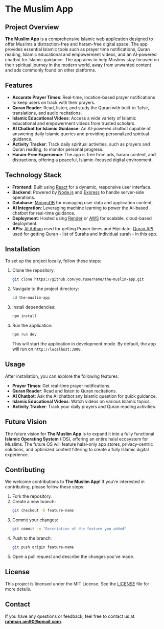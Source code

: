 # The Muslim App

## Project Overview
**The Muslim App** is a comprehensive Islamic web application designed to offer Muslims a distraction-free and haram-free digital space. The app provides essential Islamic tools such as prayer time notifications, Quran reading, Islamic educational and empowerment videos, and an AI-powered chatbot for Islamic guidance. The app aims to help Muslims stay focused on their spiritual journey in the modern world, away from unwanted content and ads commonly found on other platforms.

## Features
- **Accurate Prayer Times**: Real-time, location-based prayer notifications to keep users on track with their prayers.
- **Quran Reader**: Read, listen, and study the Quran with built-in Tafsir, translations, and audio recitations.
- **Islamic Educational Videos**: Access a wide variety of Islamic educational and empowerment videos from trusted scholars.
- **AI Chatbot for Islamic Guidance**: An AI-powered chatbot capable of answering daily Islamic queries and providing personalized spiritual guidance.
- **Activity Tracker**: Track daily spiritual activities, such as prayers and Quran reading, to monitor personal progress.
- **Haram-Free Experience**: The app is free from ads, haram content, and distractions, offering a peaceful, Islamic-focused digital environment.

## Technology Stack
- **Frontend**: Built using [React](https://reactjs.org/) for a dynamic, responsive user interface.
- **Backend**: Powered by [Node.js](https://nodejs.org/) and [Express](https://expressjs.com/) to handle server-side operations.
- **Database**: [MongoDB](https://www.mongodb.com/) for managing user data and application content.
- **AI Integration**: Leveraging machine learning to power the AI-based chatbot for real-time guidance.
- **Deployment**: Hosted using [Render](https://render.com/) or [AWS](https://aws.amazon.com/) for scalable, cloud-based deployment.
- **APIs**: [Al Adhan](https://aladhan.com/) used for getting Prayer times and Hijri date.
[Quran API](https://quranapi.pages.dev/) used for getting Quran - list of Surahs and Individual surah - in this app.

## Installation

To set up the project locally, follow these steps:

1. Clone the repository:
    ```bash
    git clone https://github.com/yourusername/the-muslim-app.git
    ```
2. Navigate to the project directory:
    ```bash
    cd the-muslim-app
    ```
3. Install dependencies:
    ```bash
    npm install
    ```
4. Run the application:
    ```bash
    npm run dev
    ```
    This will start the application in development mode. By default, the app will run on `http://localhost:3000`.

## Usage

After installation, you can explore the following features:
- **Prayer Times**: Get real-time prayer notifications.
- **Quran Reader**: Read and listen to Quran recitations.
- **AI Chatbot**: Ask the AI chatbot any Islamic question for quick guidance.
- **Islamic Educational Videos**: Watch videos on various Islamic topics.
- **Activity Tracker**: Track your daily prayers and Quran reading activities.

## Future Vision
The future vision for **The Muslim App** is to expand it into a fully functional **Islamic Operating System** (IOS), offering an entire halal ecosystem for Muslims. The future OS will feature halal-only app stores, privacy-centric solutions, and optimized content filtering to create a fully Islamic digital experience.

## Contributing

We welcome contributions to **The Muslim App**! If you're interested in contributing, please follow these steps:
1. Fork the repository.
2. Create a new branch:
    ```bash
    git checkout -b feature-name
    ```
3. Commit your changes:
    ```bash
    git commit -m "Description of the feature you added"
    ```
4. Push to the branch:
    ```bash
    git push origin feature-name
    ```
5. Open a pull request and describe the changes you've made.

## License
This project is licensed under the MIT License. See the [LICENSE](./LICENSE) file for more details.

## Contact
If you have any questions or feedback, feel free to contact us at: **[rahman.am90@gmail.com](mailto:rahman.am90@gmail.com)**.
